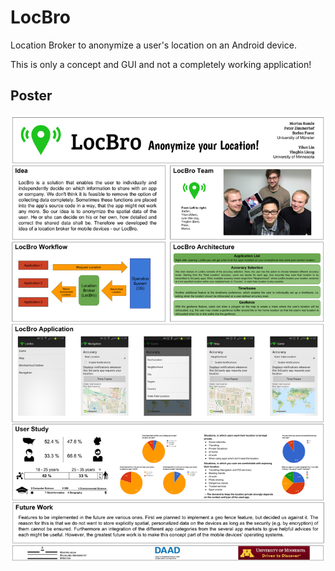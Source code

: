 LocBro
======

Location Broker to anonymize a user's location on an Android device.

This is only a concept and GUI and not a completely working application!

## Poster

![Poster](https://raw.githubusercontent.com/mrunde/LocBro/master/Poster.png)

